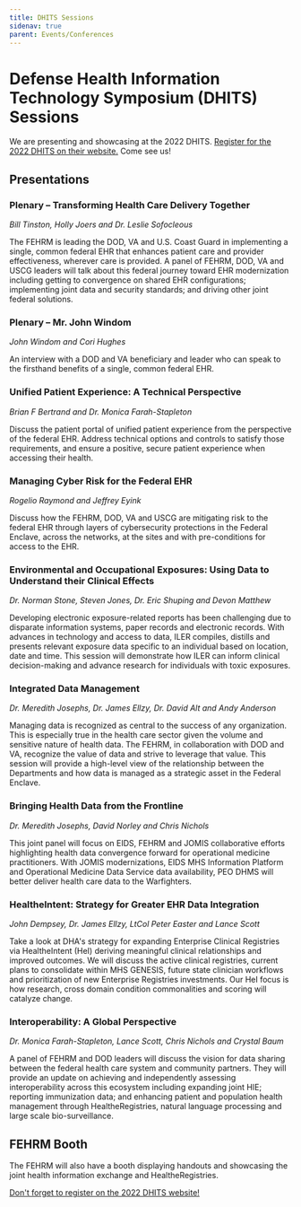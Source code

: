 ```yaml
---
title: DHITS Sessions
sidenav: true
parent: Events/Conferences
---
```

# Defense Health Information Technology Symposium (DHITS) Sessions

We are presenting and showcasing at the 2022 DHITS. [Register for the 2022 DHITS on their website.](<register for the 2022 Defense Health Information Technology Symposium (DHITS): https://web.cvent.com/event/87e381cd-9ded-471b-b9d2-af8b44d1d361/summary>) Come see us!

## Presentations

### Plenary – Transforming Health Care Delivery Together

*Bill Tinston, Holly Joers and Dr. Leslie Sofocleous*

The FEHRM is leading the DOD, VA and U.S. Coast Guard in implementing a single, common federal EHR that enhances patient care and provider effectiveness, wherever care is provided. A panel of FEHRM, DOD, VA and USCG leaders will talk about this federal journey toward EHR modernization including getting to convergence on shared EHR configurations; implementing joint data and security standards; and driving other joint federal solutions.

### Plenary – Mr. John Windom

*John Windom and Cori Hughes*

An interview with a DOD and VA beneficiary and leader who can speak to the firsthand benefits of a single, common federal EHR.

### Unified Patient Experience: A Technical Perspective

*Brian F Bertrand and Dr. Monica Farah-Stapleton*

Discuss the patient portal of unified patient experience from the perspective of the federal EHR. Address technical options and controls to satisfy those requirements, and ensure a positive, secure patient experience when accessing their health.

### Managing Cyber Risk for the Federal EHR

*Rogelio Raymond and Jeffrey Eyink*

Discuss how the FEHRM, DOD, VA and USCG are mitigating risk to the federal EHR through layers of cybersecurity protections in the Federal Enclave, across the networks, at the sites and with pre-conditions for access to the EHR.

### Environmental and Occupational Exposures: Using Data to Understand their Clinical Effects

*Dr. Norman Stone, Steven Jones, Dr. Eric Shuping and Devon Matthew*

Developing electronic exposure-related reports has been challenging due to disparate information systems, paper records and electronic records. With advances in technology and access to data, ILER compiles, distills and presents relevant exposure data specific to an individual based on location, date and time. This session will demonstrate how ILER can inform clinical decision-making and advance research for individuals with toxic exposures.

### Integrated Data Management

*Dr. Meredith Josephs, Dr. James Ellzy, Dr. David Alt and Andy Anderson*

Managing data is recognized as central to the success of any organization. This is especially true in the health care sector given the volume and sensitive nature of health data. The FEHRM, in collaboration with DOD and VA, recognize the value of data and strive to leverage that value. This session will provide a high-level view of the relationship between the Departments and how data is managed as a strategic asset in the Federal Enclave.

### Bringing Health Data from the Frontline

*Dr. Meredith Josephs, David Norley and Chris Nichols*

This joint panel will focus on EIDS, FEHRM and JOMIS collaborative efforts highlighting health data convergence forward for operational medicine practitioners. With JOMIS modernizations, EIDS MHS Information Platform and Operational Medicine Data Service data availability, PEO DHMS will better deliver health care data to the Warfighters.

### HealtheIntent: Strategy for Greater EHR Data Integration

*John Dempsey, Dr. James Ellzy, LtCol Peter Easter and Lance Scott*

Take a look at DHA's strategy for expanding Enterprise Clinical Registries via HealtheIntent (HeI) deriving meaningful clinical relationships and improved outcomes. We will discuss the active clinical registries, current plans to consolidate within MHS GENESIS, future state clinician workflows and prioritization of new Enterprise Registries investments. Our HeI focus is how research, cross domain condition commonalities and scoring will catalyze change.

### Interoperability: A Global Perspective

*Dr. Monica Farah-Stapleton, Lance Scott, Chris Nichols and Crystal Baum*

A panel of FEHRM and DOD leaders will discuss the vision for data sharing between the federal health care system and community partners. They will provide an update on achieving and independently assessing interoperability across this ecosystem including expanding joint HIE; reporting immunization data; and enhancing patient and population health management through HealtheRegistries, natural language processing and large scale bio-surveillance.

## FEHRM Booth

The FEHRM will also have a booth displaying handouts and showcasing the joint health information exchange and HealtheRegistries.

[Don't forget to register on the 2022 DHITS website!](https://web.cvent.com/event/87e381cd-9ded-471b-b9d2-af8b44d1d361/summary)